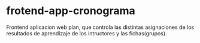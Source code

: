 # frotend-app-cronograma
Frontend aplicacion web plan, que controla las distintas asignaciones de los resultados de aprendizaje de los intructores y las fichas(grupos).

